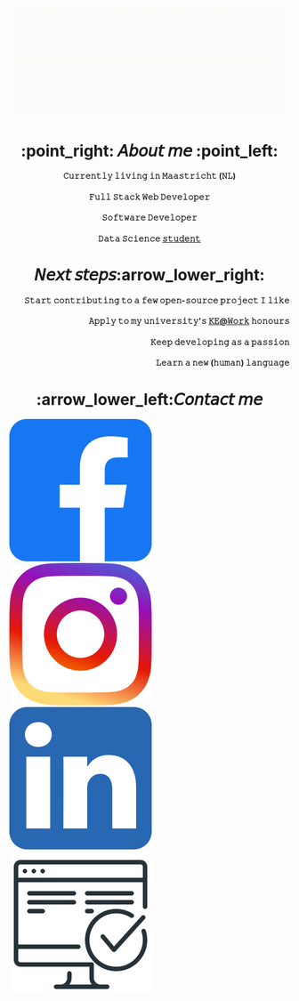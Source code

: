 ![Intro](assets/profile_intro.gif)
<h1 align="center"> :point_right: 𝘈𝘣𝘰𝘶𝘵 𝘮𝘦 :point_left: </h1>
             
<div align="center">
  <h4>𝙲𝚞𝚛𝚛𝚎𝚗𝚝𝚕𝚢 𝚕𝚒𝚟𝚒𝚗𝚐 𝚒𝚗 𝙼𝚊𝚊𝚜𝚝𝚛𝚒𝚌𝚑𝚝 (𝙽𝙻)</h4>
  <h4>𝙵𝚞𝚕𝚕 𝚂𝚝𝚊𝚌𝚔 𝚆𝚎𝚋 𝙳𝚎𝚟𝚎𝚕𝚘𝚙𝚎𝚛</h4>
  <h4>𝚂𝚘𝚏𝚝𝚠𝚊𝚛𝚎 𝙳𝚎𝚟𝚎𝚕𝚘𝚙𝚎𝚛</h4>
  <h4>𝙳𝚊𝚝𝚊 𝚂𝚌𝚒𝚎𝚗𝚌𝚎 <a href="https://maastrichtuniversity.nl">𝚜𝚝𝚞𝚍𝚎𝚗𝚝</a></h4>
</div>

<h1 align="center">𝘕𝘦𝘹𝘵 𝘴𝘵𝘦𝘱𝘴:arrow_lower_right: </h1>
             
<div align="right">
  <h4>𝚂𝚝𝚊𝚛𝚝 𝚌𝚘𝚗𝚝𝚛𝚒𝚋𝚞𝚝𝚒𝚗𝚐 𝚝𝚘 𝚊 𝚏𝚎𝚠 𝚘𝚙𝚎𝚗-𝚜𝚘𝚞𝚛𝚌𝚎 𝚙𝚛𝚘𝚓𝚎𝚌𝚝 𝙸 𝚕𝚒𝚔𝚎</h4>
  <h4>𝙰𝚙𝚙𝚕𝚢 𝚝𝚘 𝚖𝚢 𝚞𝚗𝚒𝚟𝚎𝚛𝚜𝚒𝚝𝚢'𝚜 <a href="https://www.maastrichtuniversity.nl/research/dke/honours-programme">𝙺𝙴@𝚆𝚘𝚛𝚔</a> 𝚑𝚘𝚗𝚘𝚞𝚛𝚜</h4>
  <h4>𝙺𝚎𝚎𝚙 𝚍𝚎𝚟𝚎𝚕𝚘𝚙𝚒𝚗𝚐 𝚊𝚜 𝚊 𝚙𝚊𝚜𝚜𝚒𝚘𝚗</h4>
  <h4>𝙻𝚎𝚊𝚛𝚗 𝚊 𝚗𝚎𝚠 (𝚑𝚞𝚖𝚊𝚗) 𝚕𝚊𝚗𝚐𝚞𝚊𝚐𝚎</h4>
</div>

<h1 align="center">:arrow_lower_left:𝘊𝘰𝘯𝘵𝘢𝘤𝘵 𝘮𝘦</h1>
<div align="left">
  <a src="https://www.facebook.com/caastOS/" target="_blank"><img src="assets/facebook.png"></a>
  <a src="https://www.instagram.com/c.asto/" target="_blank"><img src="assets/instagram.png"></a>
  <a src="https://www.linkedin.com/in/claudiocastorina2/" target="_blank"><img src="assets/linkedin.png"></a>
  <a src="https://claudiocastorina.com" target="_blank"><img src="assets/portfolio.png"></a>
</div>
